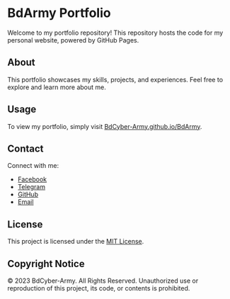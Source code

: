 # BdArmy Portfolio

Welcome to my portfolio repository! This repository hosts the code for my personal website, powered by GitHub Pages.

## About

This portfolio showcases my skills, projects, and experiences. Feel free to explore and learn more about me.

## Usage

To view my portfolio, simply visit [BdCyber-Army.github.io/BdArmy](https://BdCyber-Army.github.io/BdArmy).

## Contact

Connect with me:

- [Facebook](https://www.facebook.com/bdcyberarmy10)
- [Telegram](https://t.me/bdcyberarmy10)
- [GitHub](https://github.com/BdCyber-Army)
- [Email](mailto:bdcyberarmy10@gmail.com)

## License

This project is licensed under the [MIT License](LICENSE).

## Copyright Notice

© 2023 BdCyber-Army. All Rights Reserved. Unauthorized use or reproduction of this project, its code, or contents is prohibited.
